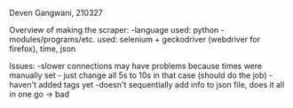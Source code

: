 Deven Gangwani, 210327

Overview of making the scraper:
-language used: python
-modules/programs/etc. used: selenium + geckodriver (webdriver for firefox), time, json

Issues:
-slower connections may have problems because times were manually set - just change all 5s to 10s in that case (should do the job)
-haven't added tags yet
-doesn't sequentially add info to json file, does it all in one go -> bad